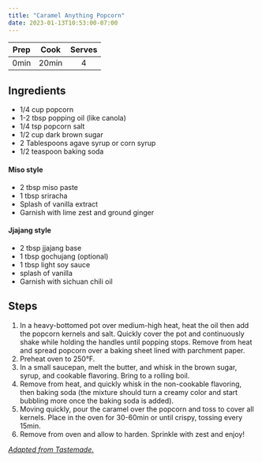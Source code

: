 ```yaml
---
title: "Caramel Anything Popcorn"
date: 2023-01-13T10:53:00-07:00
---
```


| Prep   | Cook | Serves |
| :----: | :----: | :----: |
| 0min | 20min | 4 |

## Ingredients

- 1/4 cup popcorn
- 1-2 tbsp popping oil (like canola)
- 1/4 tsp popcorn salt
- 1/2 cup dark brown sugar
- 2 Tablespoons agave syrup or corn syrup
- 1/2 teaspoon baking soda

#### Miso style

- 2 tbsp miso paste
- 1 tbsp sriracha
- Splash of vanilla extract
- Garnish with lime zest and ground ginger

#### Jjajang style

- 2 tbsp jjajang base
- 1 tbsp gochujang (optional)
- 1 tbsp light soy sauce
- splash of vanilla
- Garnish with sichuan chili oil

## Steps
1. In a heavy-bottomed pot over medium-high heat, heat the oil then add the popcorn kernels and salt. Quickly cover the pot and continuously shake while holding the handles until popping stops. Remove from heat and spread popcorn over a baking sheet lined with parchment paper.
2. Preheat oven to 250°F.
3. In a small saucepan, melt the butter, and whisk in the brown sugar, syrup, and cookable flavoring. Bring to a rolling boil.
4. Remove from heat, and quickly whisk in the non-cookable flavoring, then baking soda (the mixture should turn a creamy color and start bubbling more once the baking soda is added).
5. Moving quickly, pour the caramel over the popcorn and toss to cover all kernels. Place in the oven for 30-60min or until crispy, tossing every 15min.
6. Remove from oven and allow to harden. Sprinkle with zest and enjoy!

_[Adapted from Tastemade.](https://www.tastemade.com/recipes/caramel-miso-popcorn)_
